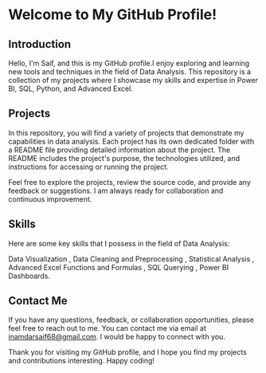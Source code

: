 # Welcome to My GitHub Profile!
## Introduction
Hello, I'm Saif, and this is my GitHub profile.I enjoy exploring and learning new tools and techniques in the field of Data Analysis. This repository is a collection of my projects where I showcase my skills and expertise in Power BI, SQL, Python, and Advanced Excel.

## Projects
In this repository, you will find a variety of projects that demonstrate my capabilities in data analysis. Each project has its own dedicated folder with a README file providing detailed information about the project. The README includes the project's purpose, the technologies utilized, and instructions for accessing or running the project.

Feel free to explore the projects, review the source code, and provide any feedback or suggestions. I am always ready for collaboration and continuous improvement.

## Skills
Here are some key skills that I possess in the field of Data Analysis:

Data Visualization ,
Data Cleaning and Preprocessing ,
Statistical Analysis ,
Advanced Excel Functions and Formulas ,
SQL Querying ,
Power BI Dashboards.

## Contact Me
If you have any questions, feedback, or collaboration opportunities, please feel free to reach out to me. You can contact me via email at inamdarsaif68@gmail.com. I would be happy to connect with you.

Thank you for visiting my GitHub profile, and I hope you find my projects and contributions interesting. Happy coding!
